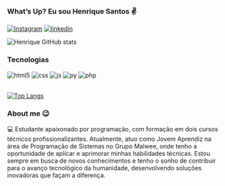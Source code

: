 ### What’s Up? Eu sou Henrique Santos ✌️

[![Instagram](https://img.shields.io/badge/Instagram-E4405F?style=for-the-badge&logo=instagram&logoColor=white)](https://www.instagram.com/shelby.ngcr/)
[![linkedin](https://img.shields.io/badge/LinkedIn-0077B5?style=for-the-badge&logo=linkedin&logoColor=white)](https://www.linkedin.com/in/henrique-santos-silva-8461382a2/)

![Henrique GitHub stats](https://github-readme-stats.vercel.app/api?username=Henrique-nte&show_icons=true&theme=radical)

### Tecnologias

<div style="display: inline_block">
  <img align="center" alt="html5" src="https://img.shields.io/badge/HTML5-E34F26?style=for-the-badge&logo=html5&logoColor=white" />
  <img align="center" alt="css" src="https://img.shields.io/badge/CSS3-1572B6?style=for-the-badge&logo=css3&logoColor=white" />
  <img align="center" alt="js" src="https://img.shields.io/badge/JavaScript-F7DF1E?style=for-the-badge&logo=javascript&logoColor=black" />
<img align="center" alt="py" src="https://img.shields.io/badge/Python-14354C?style=for-the-badge&logo=python&logoColor=white" />
<img align="center" alt="php" src="https://img.shields.io/badge/PHP-777BB4?style=for-the-badge&logo=php&logoColor=white" />

</div><br/>


[![Top Langs](https://github-readme-stats.vercel.app/api/top-langs/?username=Henrique-nte)](https://github.com/anuraghazra/github-readme-stats)





### About me 😉

💻 Estudante apaixonado por programação, com formação em dois cursos técnicos profissionalizantes. Atualmente, atuo como Jovem Aprendiz na área de Programação de Sistemas no Grupo Malwee, onde tenho a oportunidade de aplicar e aprimorar minhas habilidades técnicas. Estou sempre em busca de novos conhecimentos e tenho o sonho de contribuir para o avanço tecnológico da humanidade, desenvolvendo soluções inovadoras que façam a diferença.
